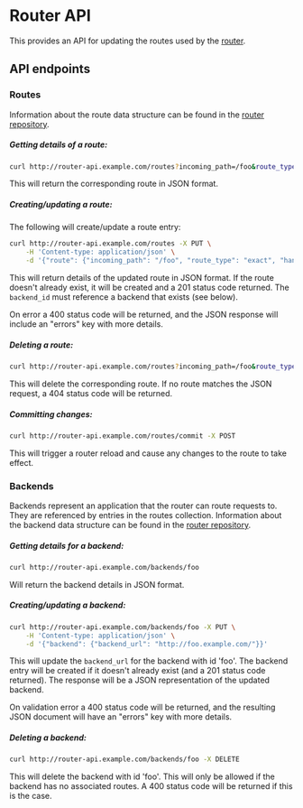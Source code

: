 Router API
==========

This provides an API for updating the routes used by the [router](https://github.com/alphagov/router/).


API endpoints
-------------

### Routes

Information about the route data structure can be found in the [router repository](https://github.com/alphagov/router#routes).

##### Getting details of a route:

``` sh
curl http://router-api.example.com/routes?incoming_path=/foo&route_type=exact
```

This will return the corresponding route in JSON format.

##### Creating/updating a route:

The following will create/update a route entry:

``` sh
curl http://router-api.example.com/routes -X PUT \
    -H 'Content-type: application/json' \
    -d '{"route": {"incoming_path": "/foo", "route_type": "exact", "handler": "backend", "backend_id": "foo"}}'
```

This will return details of the updated route in JSON format.  If the route doesn't already exist, it will be created and a 201 status code returned.  The `backend_id` must reference a backend that exists (see below).

On error a 400 status code will be returned, and the JSON response will include an "errors" key with more details.

##### Deleting a route:

``` sh
curl http://router-api.example.com/routes?incoming_path=/foo&route_type=exact -X DELETE
```

This will delete the corresponding route.  If no route matches the JSON request, a 404 status code will be returned.

##### Committing changes:

``` sh
curl http://router-api.example.com/routes/commit -X POST
```

This will trigger a router reload and cause any changes to the route to take effect.

### Backends

Backends represent an application that the router can route requests to.  They are referenced by entries in the routes collection. Information about the backend data structure can be found in the [router repository](https://github.com/alphagov/router#backends).

##### Getting details for a backend:

``` sh
curl http://router-api.example.com/backends/foo
```

Will return the backend details in JSON format.

##### Creating/updating a backend:

``` sh
curl http://router-api.example.com/backends/foo -X PUT \
    -H 'Content-type: application/json' \
    -d '{"backend": {"backend_url": "http://foo.example.com/"}}'
```

This will update the `backend_url` for the backend with id 'foo'.  The backend entry will be created if it doesn't already exist (and a 201 status code returned).  The response will be a JSON representation of the updated backend.

On validation error a 400 status code will be returned, and the resulting JSON document will have an "errors" key with more details.

##### Deleting a backend:

``` sh
curl http://router-api.example.com/backends/foo -X DELETE
```

This will delete the backend with id 'foo'.  This will only be allowed if the backend has no associated routes.  A 400 status code will be returned if this is the case.

